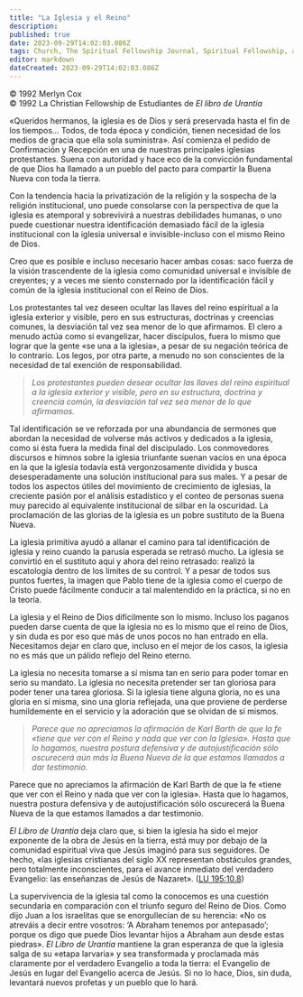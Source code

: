 ```yaml
---
title: "La Iglesia y el Reino"
description: 
published: true
date: 2023-09-29T14:02:03.086Z
tags: Church, The Spiritual Fellowship Journal, Spiritual Fellowship, article
editor: markdown
dateCreated: 2023-09-29T14:02:03.086Z
---
```


<p class="v-card v-sheet theme--light grey lighten-3 px-2">© 1992 Merlyn Cox<br>© 1992 La Christian Fellowship de Estudiantes de <i>El libro de Urantia</i></p>


«Queridos hermanos, la iglesia es de Dios y será preservada hasta el fin de los tiempos... Todos, de toda época y condición, tienen necesidad de los medios de gracia que ella sola suministra». Así comienza el pedido de Confirmación y Recepción en una de nuestras principales iglesias protestantes. Suena con autoridad y hace eco de la convicción fundamental de que Dios ha llamado a un pueblo del pacto para compartir la Buena Nueva con toda la tierra.

Con la tendencia hacia la privatización de la religión y la sospecha de la religión institucional, uno puede consolarse con la perspectiva de que la iglesia es atemporal y sobrevivirá a nuestras debilidades humanas, o uno puede cuestionar nuestra identificación demasiado fácil de la iglesia institucional con la iglesia universal e invisible-incluso con el mismo Reino de Dios.

Creo que es posible e incluso necesario hacer ambas cosas: saco fuerza de la visión trascendente de la iglesia como comunidad universal e invisible de creyentes; y a veces me siento consternado por la identificación fácil y común de la iglesia institucional con el Reino de Dios.

Los protestantes tal vez deseen ocultar las llaves del reino espiritual a la iglesia exterior y visible, pero en sus estructuras, doctrinas y creencias comunes, la desviación tal vez sea menor de lo que afirmamos. El clero a menudo actúa como si evangelizar, hacer discípulos, fuera lo mismo que lograr que la gente «se una a la iglesia», a pesar de su negación teórica de lo contrario. Los legos, por otra parte, a menudo no son conscientes de la necesidad de tal exención de responsabilidad.

> _Los protestantes pueden desear ocultar las llaves del reino espiritual a la iglesia exterior y visible, pero en su estructura, doctrina y creencia común, la desviación tal vez sea menor de lo que afirmamos._

Tal identificación se ve reforzada por una abundancia de sermones que abordan la necesidad de volverse más activos y dedicados a la iglesia, como si ésta fuera la medida final del discipulado. Los conmovedores discursos e himnos sobre la iglesia triunfante suenan vacíos en una época en la que la iglesia todavía está vergonzosamente dividida y busca desesperadamente una solución institucional para sus males. Y a pesar de todos los aspectos útiles del movimiento de crecimiento de iglesias, la creciente pasión por el análisis estadístico y el conteo de personas suena muy parecido al equivalente institucional de silbar en la oscuridad. La proclamación de las glorias de la iglesia es un pobre sustituto de la Buena Nueva.

La iglesia primitiva ayudó a allanar el camino para tal identificación de iglesia y reino cuando la parusía esperada se retrasó mucho. La iglesia se convirtió en el sustituto aquí y ahora del reino retrasado: realizó la escatología dentro de los límites de su control. Y a pesar de todos sus puntos fuertes, la imagen que Pablo tiene de la iglesia como el cuerpo de Cristo puede fácilmente conducir a tal malentendido en la práctica, si no en la teoría.

La iglesia y el Reino de Dios difícilmente son lo mismo. Incluso los paganos pueden darse cuenta de que la iglesia no es lo mismo que el reino de Dios, y sin duda es por eso que más de unos pocos no han entrado en ella. Necesitamos dejar en claro que, incluso en el mejor de los casos, la iglesia no es más que un pálido reflejo del Reino eterno.

La iglesia no necesita tomarse a sí misma tan en serio para poder tomar en serio su mandato. La iglesia no necesita pretender ser tan gloriosa para poder tener una tarea gloriosa. Si la iglesia tiene alguna gloria, no es una gloria en sí misma, sino una gloria reflejada, una que proviene de perderse humildemente en el servicio y la adoración que se olvidan de sí mismos.

> _Parece que no apreciamos la afirmación de Karl Barth de que la fe «tiene que ver con el Reino y nada que ver con la Iglesia». Hasta que lo hagamos, nuestra postura defensiva y de autojustificación sólo oscurecerá aún más la Buena Nueva de la que estamos llamados a dar testimonio._

Parece que no apreciamos la afirmación de Karl Barth de que la fe «tiene que ver con el Reino y nada que ver con la iglesia». Hasta que lo hagamos, nuestra postura defensiva y de autojustificación sólo oscurecerá la Buena Nueva de la que estamos llamados a dar testimonio.

_El Libro de Urantia_ deja claro que, si bien la iglesia ha sido el mejor exponente de la obra de Jesús en la tierra, está muy por debajo de la comunidad espiritual viva que Jesús imaginó para sus seguidores. De hecho, «las iglesias cristianas del siglo XX representan obstáculos grandes, pero totalmente inconscientes, para el avance inmediato del verdadero Evangelio: las enseñanzas de Jesús de Nazaret». ([LU 195:10.8](/es/The_Urantia_Book/195#p10_8))

La supervivencia de la iglesia tal como la conocemos es una cuestión secundaria en comparación con el triunfo seguro del Reino de Dios. Como dijo Juan a los israelitas que se enorgullecían de su herencia: «No os atreváis a decir entre vosotros: ‘A Abraham tenemos por antepasado’; porque os digo que puede Dios levantar hijos a Abraham aun desde estas piedras». _El Libro de Urantia_ mantiene la gran esperanza de que la iglesia salga de su «etapa larvaria» y sea transformada y proclamada más claramente por el verdadero Evangelio a toda la tierra: el Evangelio de Jesús en lugar del Evangelio acerca de Jesús. Si no lo hace, Dios, sin duda, levantará nuevos profetas y un pueblo que lo hará.


